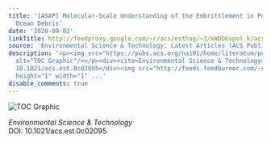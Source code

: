 ```yaml
---
title: '[ASAP] Molecular-Scale Understanding of the Embrittlement in Polyethylene
  Ocean Debris'
date: '2020-09-02'
linkTitle: http://feedproxy.google.com/~r/acs/esthag/~3/kWDD6vpol_k/acs.est.0c02095
source: 'Environmental Science & Technology: Latest Articles (ACS Publications)'
description: '<p><img src="https://pubs.acs.org/na101/home/literatum/publisher/achs/journals/content/esthag/0/esthag.ahead-of-print/acs.est.0c02095/20200902/images/medium/es0c02095_0008.gif"
  alt="TOC Graphic"/></p><div><cite>Environmental Science & Technology</cite></div><div>DOI:
  10.1021/acs.est.0c02095</div><img src="http://feeds.feedburner.com/~r/acs/esthag/~4/kWDD6vpol_k"
  height="1" width="1" ...'
disable_comments: true
---
```

<p><img src="https://pubs.acs.org/na101/home/literatum/publisher/achs/journals/content/esthag/0/esthag.ahead-of-print/acs.est.0c02095/20200902/images/medium/es0c02095_0008.gif" alt="TOC Graphic"/></p><div><cite>Environmental Science & Technology</cite></div><div>DOI: 10.1021/acs.est.0c02095</div><img src="http://feeds.feedburner.com/~r/acs/esthag/~4/kWDD6vpol_k" height="1" width="1" ...